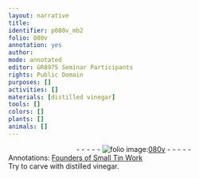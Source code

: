 ```yaml
---
layout: narrative
title: 
identifier: p080v_mb2
folio: 080v
annotation: yes
author:
mode: annotated
editor: GR8975 Seminar Participants
rights: Public Domain
purposes: []
activities: []
materials: [distilled vinegar]
tools: []
colors: []
plants: []
animals: []
---
```


 <div class="folio" align="center">- - - - - <a href="http://gallica.bnf.fr/ark:/12148/btv1b10500001g/f166.image" target="_blank"><img src="https://cu-mkp.github.io/GR8975-edition/assets/photo-icon.png" alt="folio image: " style="display:inline-block; margin-bottom:-3px;"/>080v</a> - - - - - </div> <div class="annotation" align="left">Annotations:
<a href="https://drive.google.com/drive/folders/0BwJi-u8sfkVDfnZ2cUFXWktPQWU0TTJPY3ZUeEVOdkFwS1g5eUhOM1hsRXVTSXRzQ0IxWVk" target="_blank">Founders of Small Tin Work</a>
 </div> 
 Try to carve with <span class="material">distilled vinegar</span>. 
 